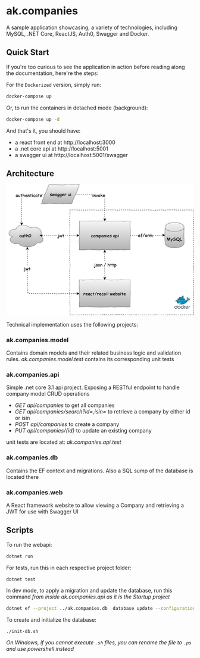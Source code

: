 # ak.companies

A sample application showcasing, a variety of technologies, including
MySQL, .NET Core, ReactJS, Auth0, Swagger and Docker.

## Quick Start

If you're too curious to see the application in action before reading along the documentation, here're the steps:

For the `Dockerized` version, simply run:
```bash
docker-compose up 
```

Or, to run the containers in detached mode (background):
```bash
docker-compose up -d
```

And that's it, you should have:
- a react front end at http://localhost:3000
- a .net core api at http://localhost:5001
- a swagger ui at http://localhost:5001/swagger

## Architecture

![Architecture](architecture.png)

Technical implementation uses the following projects:

### ak.companies.model
Contains domain models and their related business logic and validation rules. *ak.companies.model.test* contains its corresponding unit tests

### ak.companies.api
Simple .net core 3.1 api project. Exposing a RESTful endpoint to handle company model CRUD operations

- *GET api/companies* to get all companies
- *GET api/companies/search?id=,isin=* to retrieve a company by either id or isin
- *POST api/companies* to create a company
- *PUT api/companies/{id}* to update an existing company

unit tests are located at: *ak.companies.api.test*

### ak.companies.db
Contains the EF context and migrations. Also a SQL sump of the database is located there

### ak.companies.web
A React framework website to allow viewing a Company and retrieving a JWT for use with Swagger UI

## Scripts

To run the webapi:
```bash
dotnet run
```

For tests, run this in each respective project folder:
```
dotnet test
```

In dev mode, to apply a migration and update the database, run this command *from inside ak.companies.api as it is the Startup project*

```bash
dotnet ef --project ../ak.companies.db  database update --configuration Development
```

To create and initialize the database:
```bash
./init-db.sh
```

*On Windows, if you cannot execute `.sh` files, you can rename the file to `.ps` and use powershell instead*
